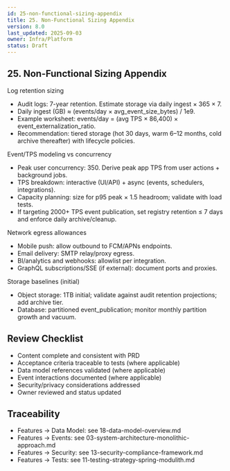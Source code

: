 ```yaml
---
id: 25-non-functional-sizing-appendix
title: 25. Non‑Functional Sizing Appendix
version: 8.0
last_updated: 2025-09-03
owner: Infra/Platform
status: Draft
---
```


## 25. Non‑Functional Sizing Appendix

Log retention sizing

- Audit logs: 7-year retention. Estimate storage via daily ingest × 365 × 7.
- Daily ingest (GB) ≈ (events/day × avg_event_size_bytes) / 1e9.
- Example worksheet: events/day = (avg TPS × 86,400) × event_externalization_ratio.
- Recommendation: tiered storage (hot 30 days, warm 6–12 months, cold archive thereafter) with lifecycle policies.

Event/TPS modeling vs concurrency

- Peak user concurrency: 350. Derive peak app TPS from user actions + background jobs.
- TPS breakdown: interactive (UI/API) + async (events, schedulers, integrations).
- Capacity planning: size for p95 peak × 1.5 headroom; validate with load tests.
- If targeting 2000+ TPS event publication, set registry retention ≤ 7 days and enforce daily archive/cleanup.

Network egress allowances

- Mobile push: allow outbound to FCM/APNs endpoints.
- Email delivery: SMTP relay/proxy egress.
- BI/analytics and webhooks: allowlist per integration.
- GraphQL subscriptions/SSE (if external): document ports and proxies.

Storage baselines (initial)

- Object storage: 1TB initial; validate against audit retention projections; add archive tier.
- Database: partitioned event_publication; monitor monthly partition growth and vacuum.

## Review Checklist

- Content complete and consistent with PRD
- Acceptance criteria traceable to tests (where applicable)
- Data model references validated (where applicable)
- Event interactions documented (where applicable)
- Security/privacy considerations addressed
- Owner reviewed and status updated

## Traceability

- Features → Data Model: see 18-data-model-overview.md
- Features → Events: see 03-system-architecture-monolithic-approach.md
- Features → Security: see 13-security-compliance-framework.md
- Features → Tests: see 11-testing-strategy-spring-modulith.md
